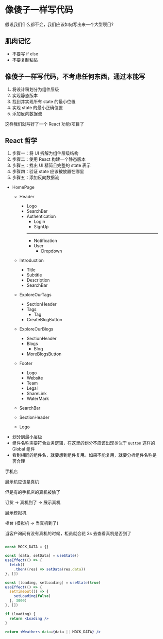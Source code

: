 # 像傻子一样写代码

假设我们什么都不会，我们应该如何写出来一个大型项目?

## 肌肉记忆

- 不要写 if else
- 不要复制粘贴

## 像傻子一样写代码，不考虑任何东西，通过本能写

1. 将设计稿划分为组件层级
2. 实现静态版本
3. 找到并实现所有 state 的最小位置
4. 实现 state 的最小正确位置
5. 添加反向数据流

这样我们就写好了一个 React 功能/项目了

## React 哲学

1. 步骤一：将 UI 拆解为组件层级结构 
2. 步骤二：使用 React 构建一个静态版本 
3. 步骤三：找出 UI 精简且完整的 state 表示 
4. 步骤四：验证 state 应该被放置在哪里 
5. 步骤五：添加反向数据流 

- HomePage
  - Header
    - Logo
    - SearchBar
    - Authentication
      - Login 
      - SignUp
      ---
      - Notification
      - User
        - Dropdown
          
  - Introduction
    - Title
    - Subtitle
    - Description
    - SearchBar
  - ExploreOurTags
    - SectionHeader
    - Tags
      - Tag
    - CreateBlogButton
  - ExploreOurBlogs
    - SectionHeader
    - Blogs
      - Blog
    - MoreBlogsButton
  - Footer
    - Logo
    - Website
    - Team
    - Legal
    - ShareLink
    - WaterMark
  - SearchBar
  - SectionHeader
  - Logo

* 划分到最小层级
* 组件名称需要符合业务逻辑，在这里的划分不应该出现类似于 `Button` 这样的 Global 组件
* 看到相同的组件名，就要想到组件复用。如果不能复用，就要分析组件名称是否合理



手机店

展示机应该是真机

但是有的手机店的真机被偷了

订货 -> 真机到了 -> 展示真机

展示模拟机

柜台 (模拟机 -> 当真机到了)

当客户询问有没有真机的时候，柜员就会花 3s 去查看真机是否到了

```jsx

const MOCK_DATA = {}

const [data, setData] = useState()
useEffect(() => {
  fetch()
    .then((res) => setData(res.data))
}, [])

const [loading, setLoading] = useState(true)
useEffect(() => {
  setTimeout(() => {
    setLoading(false)
  }, 3000)
}, [])

if (loading) {
  return <Loading />
}

return <Weathers data={data || MOCK_DATA} />
```
